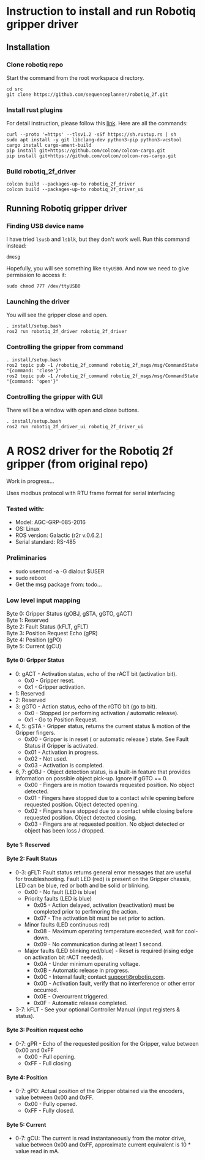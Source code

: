 # Instruction to install and run Robotiq gripper driver

## Installation
### Clone robotiq repo
Start the command from the root workspace directory.
```
cd src
git clone https://github.com/sequenceplanner/robotiq_2f.git
```

### Install rust plugins
For detail instruction, please follow this [link](https://github.com/ros2-rust/ros2_rust/blob/main/docs/building.md).
Here are all the commands:
```
curl --proto '=https' --tlsv1.2 -sSf https://sh.rustup.rs | sh
sudo apt install -y git libclang-dev python3-pip python3-vcstool
cargo install cargo-ament-build
pip install git+https://github.com/colcon/colcon-cargo.git
pip install git+https://github.com/colcon/colcon-ros-cargo.git
```

### Build robotiq_2f_driver
```
colcon build --packages-up-to robotiq_2f_driver
colcon build --packages-up-to robotiq_2f_driver_ui
```

## Running Robotiq gripper driver
### Finding USB device name
I have tried `lsusb` and `lsblk`, but they don't work well. Run this command instead:
```
dmesg
```
Hopefully, you will see something like `ttyUSB0`. And now we need to give permission to access it:
```
sudo chmod 777 /dev/ttyUSB0
```

### Launching the driver
You will see the gripper close and open.
```
. install/setup.bash
ros2 run robotiq_2f_driver robotiq_2f_driver
```

### Controlling the gripper from command
```
. install/setup.bash
ros2 topic pub -1 /robotiq_2f_command robotiq_2f_msgs/msg/CommandState "{command: 'close'}"
ros2 topic pub -1 /robotiq_2f_command robotiq_2f_msgs/msg/CommandState "{command: 'open'}"
```

### Controlling the gripper with GUI
There will be a window with open and close buttons.
```
. install/setup.bash
ros2 run robotiq_2f_driver_ui robotiq_2f_driver_ui
```

# A ROS2 driver for the Robotiq 2f gripper (from original repo)
Work in progress...

Uses modbus protocol with RTU frame format for serial interfacing

### Tested with:
- Model: AGC-GRP-085-2016
- OS: Linux
- ROS version: Galactic (r2r v.0.6.2.)
- Serial standard: RS-485

### Preliminaries
- sudo usermod -a -G dialout $USER
- sudo reboot
- Get the msg package from: todo...

### Low level input mapping

Byte 0: Gripper Status (gOBJ, gSTA, gGTO, gACT)\
Byte 1: Reserved\
Byte 2: Fault Status (kFLT, gFLT)\
Byte 3: Position Request Echo (gPR)\
Byte 4: Position (gPO)\
Byte 5: Current (gCU)

#### Byte 0: Gripper Status
- 0: gACT - Activation status, echo of the rACT bit (activation bit).
    - 0x0 - Gripper reset.
    - 0x1 - Gripper activation.
- 1: Reserved
- 2: Reserved
- 3: gGTO - Action status, echo of the rGTO bit (go to bit).
    - 0x0 - Stopped (or performing activation / automatic release).
    - 0x1 - Go to Position Request.
- 4, 5: gSTA - Gripper status, returns the current status & motion of the Gripper fingers.
    - 0x00 - Gripper is in reset ( or automatic release ) state. See Fault Status if Gripper is activated.
    - 0x01 - Activation in progress.
    - 0x02 - Not used.
    - 0x03 - Activation is completed.
- 6, 7: gOBJ - Object detection status, is a built-in feature that provides information on possible object pick-up. Ignore if gGTO == 0.
    - 0x00 - Fingers are in motion towards requested position. No object detected.
    - 0x01 - Fingers have stopped due to a contact while opening before requested position. Object detected opening.
    - 0x02 - Fingers have stopped due to a contact while closing before requested position. Object detected closing.
    - 0x03 - Fingers are at requested position. No object detected or object has been loss / dropped.

#### Byte 1: Reserved

#### Byte 2: Fault Status
- 0-3: gFLT: Fault status returns general error messages that are useful for troubleshooting. Fault LED (red) is present on the Gripper chassis, LED can be blue, red or both and be solid or blinking.
    - 0x00 - No fault (LED is blue)
    - Priority faults (LED is blue)
        - 0x05 - Action delayed, activation (reactivation) must be completed prior to perfmoring the action.
        - 0x07 - The activation bit must be set prior to action.
    - Minor faults (LED continuous red)
        - 0x08 - Maximum operating temperature exceeded, wait for cool-down.
        - 0x09 - No communication during at least 1 second.
    - Major faults (LED blinking red/blue) - Reset is required (rising edge on activation bit rACT needed).
        - 0x0A - Under minimum operating voltage.
        - 0x0B - Automatic release in progress.
        - 0x0C - Internal fault; contact support@robotiq.com.
        - 0x0D - Activation fault, verify that no interference or other error occurred.
        - 0x0E - Overcurrent triggered.
        - 0x0F - Automatic release completed.
- 3-7: kFLT - See your optional Controller Manual (input registers & status).

#### Byte 3: Position request echo
- 0-7: gPR - Echo of the requested position for the Gripper, value between 0x00 and 0xFF
    - 0x00 - Full opening.
    - 0xFF - Full closing.

#### Byte 4: Position
- 0-7: gPO: Actual position of the Gripper obtained via the encoders, value between 0x00 and 0xFF.
    - 0x00 - Fully opened.
    - 0xFF - Fully closed.

#### Byte 5: Current
- 0-7: gCU: The current is read instantaneously from the motor drive, value between 0x00 and 0xFF, approximate current equivalent is 10 * value read in mA.


